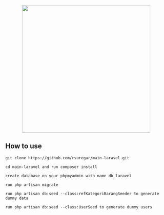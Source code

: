 <p align="center"><img src="https://res.cloudinary.com/dtfbvvkyp/image/upload/v1566331377/laravel-logolockup-cmyk-red.svg" width="400"></p>

## How to use
`git clone https://github.com/rsuregar/main-laravel.git`

`cd main-laravel and run composer install`

`create database on your phpmyadmin with name db_laravel`

`run php artisan migrate`

`run php artisan db:seed --class:refKategoriBarangSeeder to generate dummy data`

`run php artisan db:seed --class:UserSeed to generate dummy users`

